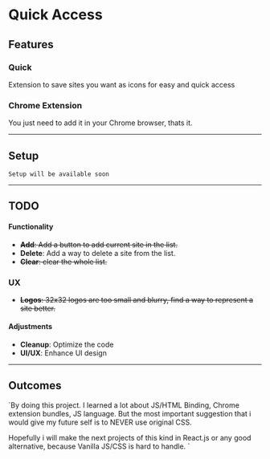 # Quick Access


## Features

### Quick
Extension to save sites you want as icons for easy and quick access

### Chrome Extension
You just need to add it in your Chrome browser, thats it.


---

## Setup
```Setup will be available soon```

---
 
## TODO
#### Functionality
- ~~**Add**: Add a button to add current site in the list.~~
- **Delete**: Add a way to delete a site from the list.
- ~~**Clear**: clear the whole list.~~

### UX
- ~~**Logos**: 32x32 logos are too small and blurry, find a way to represent a site better.~~

#### Adjustments
- **Cleanup**: Optimize the code
- **UI/UX**: Enhance UI design

---

## Outcomes
`By doing this project. I learned a lot about JS/HTML Binding, Chrome extension bundles, JS language. But the most important suggestion that i would give my future self is to NEVER use original CSS. 

Hopefully i will make the next projects of this kind in React.js or any good alternative, because Vanilla JS/CSS is hard to handle.
`
